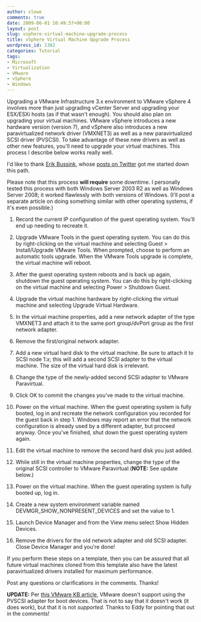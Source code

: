 ```yaml
---
author: slowe
comments: true
date: 2009-06-01 10:49:57+00:00
layout: post
slug: vsphere-virtual-machine-upgrade-process
title: vSphere Virtual Machine Upgrade Process
wordpress_id: 1382
categories: Tutorial
tags:
- Microsoft
- Virtualization
- VMware
- vSphere
- Windows
---
```


Upgrading a VMware Infrastructure 3.x environment to VMware vSphere 4 involves more than just upgrading vCenter Server and upgrading your ESX/ESXi hosts (as if that wasn't enough). You should also plan on upgrading your virtual machines. VMware vSphere introduces a new hardware version (version 7), and vSphere also introduces a new paravirtualized network driver (VMXNET3) as well as a new paravirtualized SCSI driver (PVSCSI). To take advantage of these new drivers as well as other new features, you'll need to upgrade your virtual machines. This process I describe below works really well.

I'd like to thank [Erik Bussink](http://bussink.ch/erik/), whose [posts on Twitter](http://twitter.com/erikbussink) got me started down this path.

Please note that this process **will require** some downtime. I personally tested this process with both Windows Server 2003 R2 as well as Windows Server 2008; it worked flawlessly with both versions of Windows. (I'll post a separate article on doing something similar with other operating systems, if it's even possible.)

1. Record the current IP configuration of the guest operating system. You'll end up needing to recreate it.

2. Upgrade VMware Tools in the guest operating system. You can do this by right-clicking on the virtual machine and selecting Guest > Install/Upgrade VMware Tools. When prompted, choose to perform an automatic tools upgrade. When the VMware Tools upgrade is complete, the virtual machine will reboot.

3. After the guest operating system reboots and is back up again, shutdown the guest operating system. You can do this by right-clicking on the virtual machine and selecting Power > Shutdown Guest.

4. Upgrade the virtual machine hardware by right-clicking the virtual machine and selecting Upgrade Virtual Hardware.

5. In the virtual machine properties, add a new network adapter of the type VMXNET3 and attach it to the same port group/dvPort group as the first network adapter.

6. Remove the first/original network adapter.

7. Add a new virtual hard disk to the virtual machine. Be sure to attach it to SCSI node 1:_x_; this will add a second SCSI adapter to the virtual machine. The size of the virtual hard disk is irrelevant.

8. Change the type of the newly-added second SCSI adapter to VMware Paravirtual.

9. Click OK to commit the changes you've made to the virtual machine.

10. Power on the virtual machine. When the guest operating system is fully booted, log in and recreate the network configuration you recorded for the guest back in step 1. Windows may report an error that the network configuration is already used by a different adapter, but proceed anyway. Once you've finished, shut down the guest operating system again.

11. Edit the virtual machine to remove the second hard disk you just added.

12. While still in the virtual machine properties, change the type of the original SCSI controller to VMware Paravirtual (**NOTE:** See update below.)

13. Power on the virtual machine. When the guest operating system is fully booted up, log in.

14. Create a new system environment variable named DEVMGR_SHOW_NONPRESENT_DEVICES and set the value to 1.

15. Launch Device Manager and from the View menu select Show Hidden Devices.

16. Remove the drivers for the old network adapter and old SCSI adapter. Close Device Manager and you're done!

If you perform these steps on a template, then you can be assured that all future virtual machines cloned from this template also have the latest paravirtualized drivers installed for maximum performance.

Post any questions or clarifications in the comments. Thanks!

**UPDATE:** Per [this VMware KB article](http://kb.vmware.com/selfservice/microsites/search.do?cmd=displayKC&externalId=1010398), VMware doesn't support using the PVSCSI adapter for boot devices. That is not to say that it doesn't work (it does work), but that it is not _supported._ Thanks to Eddy for pointing that out in the comments!
